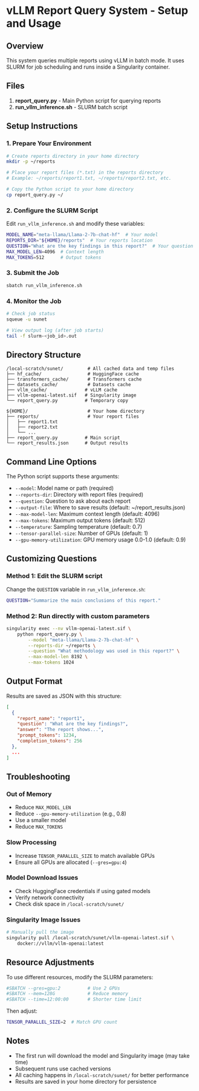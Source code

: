 # vLLM Report Query System - Setup and Usage

## Overview
This system queries multiple reports using vLLM in batch mode. It uses SLURM for job scheduling and runs inside a Singularity container.

## Files
1. **report_query.py** - Main Python script for querying reports
2. **run_vllm_inference.sh** - SLURM batch script

## Setup Instructions

### 1. Prepare Your Environment

```bash
# Create reports directory in your home directory
mkdir -p ~/reports

# Place your report files (*.txt) in the reports directory
# Example: ~/reports/report1.txt, ~/reports/report2.txt, etc.

# Copy the Python script to your home directory
cp report_query.py ~/
```

### 2. Configure the SLURM Script

Edit `run_vllm_inference.sh` and modify these variables:

```bash
MODEL_NAME="meta-llama/Llama-2-7b-chat-hf"  # Your model
REPORTS_DIR="${HOME}/reports"  # Your reports location
QUESTION="What are the key findings in this report?"  # Your question
MAX_MODEL_LEN=4096  # Context length
MAX_TOKENS=512      # Output tokens
```

### 3. Submit the Job

```bash
sbatch run_vllm_inference.sh
```

### 4. Monitor the Job

```bash
# Check job status
squeue -u sunet

# View output log (after job starts)
tail -f slurm-<job_id>.out
```

## Directory Structure

```
/local-scratch/sunet/         # All cached data and temp files
├── hf_cache/                 # HuggingFace cache
├── transformers_cache/       # Transformers cache
├── datasets_cache/           # Datasets cache
├── vllm_cache/              # vLLM cache
├── vllm-openai-latest.sif   # Singularity image
└── report_query.py          # Temporary copy

${HOME}/                      # Your home directory
├── reports/                  # Your report files
│   ├── report1.txt
│   ├── report2.txt
│   └── ...
├── report_query.py          # Main script
└── report_results.json      # Output results
```

## Command Line Options

The Python script supports these arguments:

- `--model`: Model name or path (required)
- `--reports-dir`: Directory with report files (required)
- `--question`: Question to ask about each report
- `--output-file`: Where to save results (default: ~/report_results.json)
- `--max-model-len`: Maximum context length (default: 4096)
- `--max-tokens`: Maximum output tokens (default: 512)
- `--temperature`: Sampling temperature (default: 0.7)
- `--tensor-parallel-size`: Number of GPUs (default: 1)
- `--gpu-memory-utilization`: GPU memory usage 0.0-1.0 (default: 0.9)

## Customizing Questions

### Method 1: Edit the SLURM script
Change the `QUESTION` variable in `run_vllm_inference.sh`:

```bash
QUESTION="Summarize the main conclusions of this report."
```

### Method 2: Run directly with custom parameters
```bash
singularity exec --nv vllm-openai-latest.sif \
    python report_query.py \
        --model "meta-llama/Llama-2-7b-chat-hf" \
        --reports-dir ~/reports \
        --question "What methodology was used in this report?" \
        --max-model-len 8192 \
        --max-tokens 1024
```

## Output Format

Results are saved as JSON with this structure:

```json
[
  {
    "report_name": "report1",
    "question": "What are the key findings?",
    "answer": "The report shows...",
    "prompt_tokens": 1234,
    "completion_tokens": 256
  },
  ...
]
```

## Troubleshooting

### Out of Memory
- Reduce `MAX_MODEL_LEN`
- Reduce `--gpu-memory-utilization` (e.g., 0.8)
- Use a smaller model
- Reduce `MAX_TOKENS`

### Slow Processing
- Increase `TENSOR_PARALLEL_SIZE` to match available GPUs
- Ensure all GPUs are allocated (`--gres=gpu:4`)

### Model Download Issues
- Check HuggingFace credentials if using gated models
- Verify network connectivity
- Check disk space in `/local-scratch/sunet/`

### Singularity Image Issues
```bash
# Manually pull the image
singularity pull /local-scratch/sunet/vllm-openai-latest.sif \
    docker://vllm/vllm-openai:latest
```

## Resource Adjustments

To use different resources, modify the SLURM parameters:

```bash
#SBATCH --gres=gpu:2          # Use 2 GPUs
#SBATCH --mem=128G            # Reduce memory
#SBATCH --time=12:00:00       # Shorter time limit
```

Then adjust:
```bash
TENSOR_PARALLEL_SIZE=2  # Match GPU count
```

## Notes

- The first run will download the model and Singularity image (may take time)
- Subsequent runs use cached versions
- All caching happens in `/local-scratch/sunet/` for better performance
- Results are saved in your home directory for persistence
